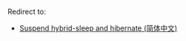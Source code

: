 Redirect to:

*   [Suspend hybrid-sleep and hibernate (简体中文)](/index.php/Suspend_hybrid-sleep_and_hibernate_(%E7%AE%80%E4%BD%93%E4%B8%AD%E6%96%87) "Suspend hybrid-sleep and hibernate (简体中文)")